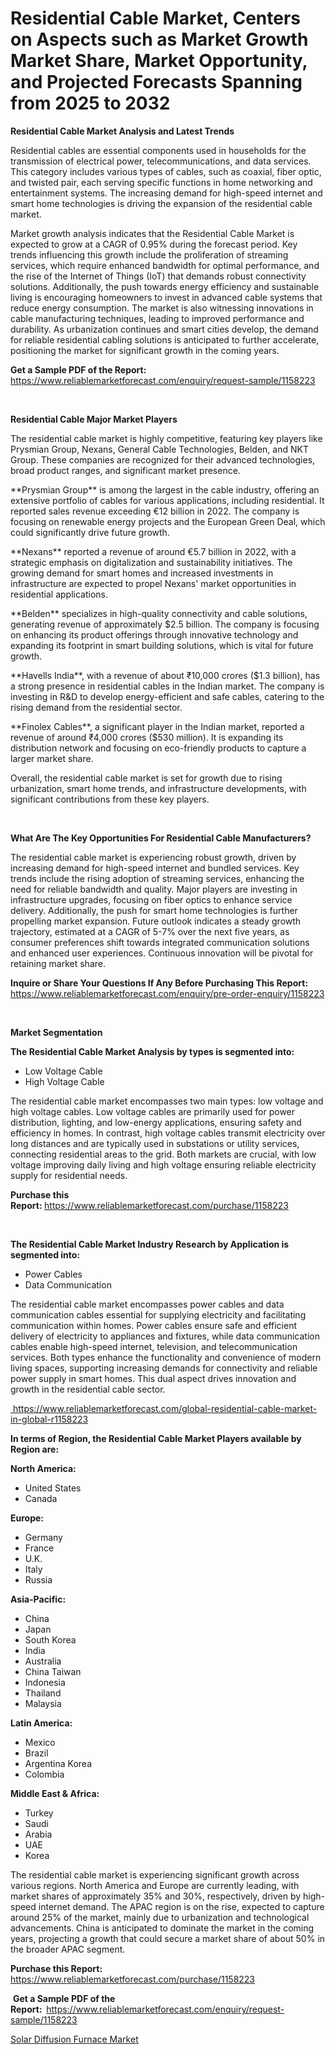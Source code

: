 <p><h1>Residential Cable Market, Centers on Aspects such as Market Growth Market Share, Market Opportunity, and Projected Forecasts Spanning from 2025 to 2032</h1></p><p><strong>Residential Cable Market Analysis and Latest Trends</strong></p>
<p><p>Residential cables are essential components used in households for the transmission of electrical power, telecommunications, and data services. This category includes various types of cables, such as coaxial, fiber optic, and twisted pair, each serving specific functions in home networking and entertainment systems. The increasing demand for high-speed internet and smart home technologies is driving the expansion of the residential cable market.</p><p>Market growth analysis indicates that the Residential Cable Market is expected to grow at a CAGR of 0.95% during the forecast period. Key trends influencing this growth include the proliferation of streaming services, which require enhanced bandwidth for optimal performance, and the rise of the Internet of Things (IoT) that demands robust connectivity solutions. Additionally, the push towards energy efficiency and sustainable living is encouraging homeowners to invest in advanced cable systems that reduce energy consumption. The market is also witnessing innovations in cable manufacturing techniques, leading to improved performance and durability. As urbanization continues and smart cities develop, the demand for reliable residential cabling solutions is anticipated to further accelerate, positioning the market for significant growth in the coming years.</p></p>
<p><strong>Get a Sample PDF of the Report:&nbsp;</strong> <a href="https://www.reliablemarketforecast.com/enquiry/request-sample/1158223?utm_campaign=1833&utm_medium=2&utm_source=Github&utm_content=ia&utm_term=13022025&utm_id=residential-cable">https://www.reliablemarketforecast.com/enquiry/request-sample/1158223</a></p>
<p>&nbsp;</p>
<p><strong>Residential Cable Major Market Players</strong></p>
<p><p>The residential cable market is highly competitive, featuring key players like Prysmian Group, Nexans, General Cable Technologies, Belden, and NKT Group. These companies are recognized for their advanced technologies, broad product ranges, and significant market presence.</p><p>**Prysmian Group** is among the largest in the cable industry, offering an extensive portfolio of cables for various applications, including residential. It reported sales revenue exceeding €12 billion in 2022. The company is focusing on renewable energy projects and the European Green Deal, which could significantly drive future growth.</p><p>**Nexans** reported a revenue of around €5.7 billion in 2022, with a strategic emphasis on digitalization and sustainability initiatives. The growing demand for smart homes and increased investments in infrastructure are expected to propel Nexans' market opportunities in residential applications.</p><p>**Belden** specializes in high-quality connectivity and cable solutions, generating revenue of approximately $2.5 billion. The company is focusing on enhancing its product offerings through innovative technology and expanding its footprint in smart building solutions, which is vital for future growth.</p><p>**Havells India**, with a revenue of about ₹10,000 crores ($1.3 billion), has a strong presence in residential cables in the Indian market. The company is investing in R&D to develop energy-efficient and safe cables, catering to the rising demand from the residential sector.</p><p>**Finolex Cables**, a significant player in the Indian market, reported a revenue of around ₹4,000 crores ($530 million). It is expanding its distribution network and focusing on eco-friendly products to capture a larger market share.</p><p>Overall, the residential cable market is set for growth due to rising urbanization, smart home trends, and infrastructure developments, with significant contributions from these key players.</p></p>
<p>&nbsp;</p>
<p><strong>What Are The Key Opportunities For Residential Cable Manufacturers?</strong></p>
<p><p>The residential cable market is experiencing robust growth, driven by increasing demand for high-speed internet and bundled services. Key trends include the rising adoption of streaming services, enhancing the need for reliable bandwidth and quality. Major players are investing in infrastructure upgrades, focusing on fiber optics to enhance service delivery. Additionally, the push for smart home technologies is further propelling market expansion. Future outlook indicates a steady growth trajectory, estimated at a CAGR of 5-7% over the next five years, as consumer preferences shift towards integrated communication solutions and enhanced user experiences. Continuous innovation will be pivotal for retaining market share.</p></p>
<p><strong>Inquire or Share Your Questions If Any Before Purchasing This Report:</strong> <a href="https://www.reliablemarketforecast.com/enquiry/pre-order-enquiry/1158223?utm_campaign=1833&utm_medium=2&utm_source=Github&utm_content=ia&utm_term=13022025&utm_id=residential-cable">https://www.reliablemarketforecast.com/enquiry/pre-order-enquiry/1158223</a></p>
<p>&nbsp;</p>
<p><strong>Market Segmentation</strong></p>
<p><strong>The Residential Cable Market Analysis by types is segmented into:</strong></p>
<p><ul><li>Low Voltage Cable</li><li>High Voltage Cable</li></ul></p>
<p><p>The residential cable market encompasses two main types: low voltage and high voltage cables. Low voltage cables are primarily used for power distribution, lighting, and low-energy applications, ensuring safety and efficiency in homes. In contrast, high voltage cables transmit electricity over long distances and are typically used in substations or utility services, connecting residential areas to the grid. Both markets are crucial, with low voltage improving daily living and high voltage ensuring reliable electricity supply for residential needs.</p></p>
<p><strong>Purchase this Report:&nbsp;</strong><a href="https://www.reliablemarketforecast.com/purchase/1158223?utm_campaign=1833&utm_medium=2&utm_source=Github&utm_content=ia&utm_term=13022025&utm_id=residential-cable">https://www.reliablemarketforecast.com/purchase/1158223</a></p>
<p>&nbsp;</p>
<p><strong>The Residential Cable Market Industry Research by Application is segmented into:</strong></p>
<p><ul><li>Power Cables</li><li>Data Communication</li></ul></p>
<p><p>The residential cable market encompasses power cables and data communication cables essential for supplying electricity and facilitating communication within homes. Power cables ensure safe and efficient delivery of electricity to appliances and fixtures, while data communication cables enable high-speed internet, television, and telecommunication services. Both types enhance the functionality and convenience of modern living spaces, supporting increasing demands for connectivity and reliable power supply in smart homes. This dual aspect drives innovation and growth in the residential cable sector.</p></p>
<p><a href="https://www.reliablemarketforecast.com/global-residential-cable-market-in-global-r1158223?utm_campaign=1833&utm_medium=2&utm_source=Github&utm_content=ia&utm_term=13022025&utm_id=residential-cable">&nbsp;https://www.reliablemarketforecast.com/global-residential-cable-market-in-global-r1158223</a></p>
<p><strong>In terms of Region, the Residential Cable Market Players available by Region are:</strong></p>
<p>
    <p> <strong> North America: </strong>
        <ul>
            <li>United States</li>
            <li>Canada</li>
        </ul>
        </p> 
    <p> <strong> Europe: </strong>
        <ul>
            <li>Germany</li>
            <li>France</li>
            <li>U.K.</li>
            <li>Italy</li>
            <li>Russia</li>
        </ul>
        </p> 
    <p> <strong> Asia-Pacific: </strong>
        <ul>
            <li>China</li>
            <li>Japan</li>
            <li>South Korea</li>
            <li>India</li>
            <li>Australia</li>
            <li>China Taiwan</li>
            <li>Indonesia</li>
            <li>Thailand</li>
            <li>Malaysia</li>
        </ul>
        </p> 
    <p> <strong> Latin America: </strong>
        <ul>
            <li>Mexico</li>
            <li>Brazil</li>
            <li>Argentina Korea</li>
            <li>Colombia</li>
        </ul>
        </p> 
    <p> <strong> Middle East & Africa: </strong>
        <ul>
            <li>Turkey</li>
            <li>Saudi</li>
            <li>Arabia</li>
            <li>UAE</li>
            <li>Korea</li>
        </ul>
    </p>
    </p>
<p><p>The residential cable market is experiencing significant growth across various regions. North America and Europe are currently leading, with market shares of approximately 35% and 30%, respectively, driven by high-speed internet demand. The APAC region is on the rise, expected to capture around 25% of the market, mainly due to urbanization and technological advancements. China is anticipated to dominate the market in the coming years, projecting a growth that could secure a market share of about 50% in the broader APAC segment.</p></p>
<p><strong>Purchase this Report: </strong><a href="https://www.reliablemarketforecast.com/purchase/1158223?utm_campaign=1833&utm_medium=2&utm_source=Github&utm_content=ia&utm_term=13022025&utm_id=residential-cable">https://www.reliablemarketforecast.com/purchase/1158223</a></p>
<p>&nbsp;<strong>Get a Sample PDF of the Report:&nbsp;&nbsp;</strong><a href="https://www.reliablemarketforecast.com/enquiry/request-sample/1158223?utm_campaign=1833&utm_medium=2&utm_source=Github&utm_content=ia&utm_term=13022025&utm_id=residential-cable">https://www.reliablemarketforecast.com/enquiry/request-sample/1158223</a></p>
<p><strong></strong></p>
<p><p><a href="https://github.com/FassouRP/Market-Research-Report-List-7/blob/main/solar-diffusion-furnace-market.md?utm_campaign=1833&utm_medium=2&utm_source=Github&utm_content=ia&utm_term=13022025&utm_id=residential-cable">Solar Diffusion Furnace Market</a></p></p>